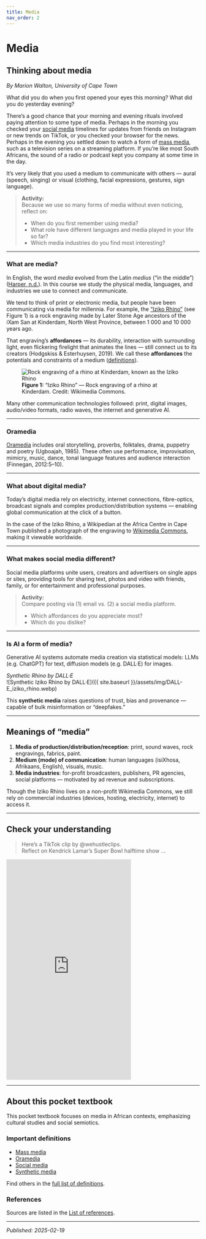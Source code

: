 ```yaml
---
title: Media
nav_order: 2
---
```


# Media

## Thinking about media

*By Marion Walton, University of Cape Town*

What did you do when you first opened your eyes this morning? What did you do yesterday evening?

There’s a good chance that your morning and evening rituals involved paying attention to some type of media. Perhaps in the morning you checked your [social media](https://media-and-society.glitch.me/ideas/social-media/) timelines for updates from friends on Instagram or new trends on TikTok, or you checked your browser for the news. Perhaps in the evening you settled down to watch a form of [mass media](https://media-and-society.glitch.me/ideas/mass-media/), such as a television series on a streaming platform. If you’re like most South Africans, the sound of a radio or podcast kept you company at some time in the day.

It’s very likely that you used a medium to communicate with others — aural (speech, singing) or visual (clothing, facial expressions, gestures, sign language).

> **Activity:**  
> Because we use so many forms of media without even noticing, reflect on:  
> - When do you first remember using media?  
> - What role have different languages and media played in your life so far?  
> - Which media industries do you find most interesting?

---

### What are media?

In English, the word *media* evolved from the Latin *medius* (“in the middle”) ([Harper, n.d.](https://www.etymonline.com/word/media)). In this course we study the physical media, languages, and industries we use to connect and communicate.

We tend to think of print or electronic media, but people have been communicating via media for millennia. For example, the [“Iziko Rhino”](https://commons.wikimedia.org/wiki/File:Kinderdam_rhino.jpg) (see Figure 1) is a rock engraving made by Later Stone Age ancestors of the ǀXam San at Kinderdam, North West Province, between 1 000 and 10 000 years ago.

That engraving’s **affordances** — its durability, interaction with surrounding light, even flickering firelight that animates the lines — still connect us to its creators (Hodgskiss & Esterhuysen, 2019). We call these **affordances** the potentials and constraints of a medium ([definitions](https://media-and-society.glitch.me/ideas/definitions/#Affordance)).

<figure>
  <img class="illustration" src="{{ site.baseurl }}/assets/img/Kinderdam_rhino.jpg" alt="Rock engraving of a rhino at Kinderdam, known as the Iziko Rhino">
  <figcaption><strong>Figure 1:</strong> “Iziko Rhino” — Rock engraving of a rhino at Kinderdam. Credit: Wikimedia Commons.</figcaption>
</figure>

Many other communication technologies followed: print, digital images, audio/video formats, radio waves, the internet and generative AI.

---

### Oramedia

[Oramedia](https://media-and-society.glitch.me/ideas/oramedia/) includes oral storytelling, proverbs, folktales, drama, puppetry and poetry (Ugboajah, 1985). These often use performance, improvisation, mimicry, music, dance, tonal language features and audience interaction (Finnegan, 2012:5–10).

---

### What about digital media?

Today’s digital media rely on electricity, internet connections, fibre-optics, broadcast signals and complex production/distribution systems — enabling global communication at the click of a button.

In the case of the Iziko Rhino, a Wikipedian at the Africa Centre in Cape Town published a photograph of the engraving to [Wikimedia Commons](https://commons.wikimedia.org), making it viewable worldwide.

---

### What makes social media different?

Social media platforms unite users, creators and advertisers on single apps or sites, providing tools for sharing text, photos and video with friends, family, or for entertainment and professional purposes.

> **Activity:**  
> Compare posting via (1) email vs. (2) a social media platform.  
> - Which affordances do you appreciate most?  
> - Which do you dislike?

---

### Is AI a form of media?

Generative AI systems automate media creation via statistical models: LLMs (e.g. ChatGPT) for text, diffusion models (e.g. DALL·E) for images.  

<em>Synthetic Rhino by DALL·E</em>  
![Synthetic Iziko Rhino by DALL·E]({{ site.baseurl }}/assets/img/DALL-E_iziko_rhino.webp)

This **synthetic media** raises questions of trust, bias and provenance — capable of bulk misinformation or “deepfakes.”

---

## Meanings of “media”

1. **Media of production/distribution/reception**: print, sound waves, rock engravings, fabrics, paint.  
2. **Medium (mode) of communication**: human languages (isiXhosa, Afrikaans, English), visuals, music.  
3. **Media industries**: for-profit broadcasters, publishers, PR agencies, social platforms — motivated by ad revenue and subscriptions.

Though the Iziko Rhino lives on a non-profit Wikimedia Commons, we still rely on commercial industries (devices, hosting, electricity, internet) to access it.

---

## Check your understanding

> Here’s a TikTok clip by @wehustleclips.  
> Reflect on Kendrick Lamar’s Super Bowl halftime show …  

<iframe width="325" height="575" 
        src="https://www.tiktok.com/embed/v3/7469872080104820001" 
        frameborder="0" allowfullscreen>
</iframe>

---

## About this pocket textbook

This pocket textbook focuses on media in African contexts, emphasizing cultural studies and social semiotics.

### Important definitions

- [Mass media](https://media-and-society.glitch.me/ideas/mass-media/)  
- [Oramedia](https://media-and-society.glitch.me/ideas/oramedia/)  
- [Social media](https://media-and-society.glitch.me/ideas/social-media/)  
- [Synthetic media](https://media-and-society.glitch.me/ideas/synthetic-media/)

Find others in the [full list of definitions](https://media-and-society.glitch.me/ideas/definitions/).

### References

Sources are listed in the [List of references](https://media-and-society.glitch.me/ideas/references/).

---

*Published: 2025-02-19*